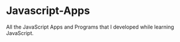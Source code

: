 # Javascript-Apps
All the JavaScript Apps  and Programs that I developed while learning JavaScript.
